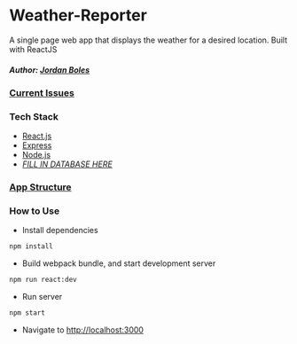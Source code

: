# Weather-Reporter
A single page web app that displays the weather for a desired location. Built with ReactJS

##### Author: *[Jordan Boles](https://github.com/jboles31)*

### [Current Issues](./BUGS.md)

### Tech Stack
* [React.js](https://reactjs.org/)
* [Express](https://expressjs.com)
* [Node.js](https://nodejs.org/en/)
* [*FILL IN DATABASE HERE*]()

### [App Structure](./LAYOUT.md)

### How to Use

* Install dependencies
```bash
npm install
```
* Build webpack bundle, and start development server
```bash
npm run react:dev
```
* Run server
```bash
npm start
```

* Navigate to [http://localhost:3000](http://localhost:300)

